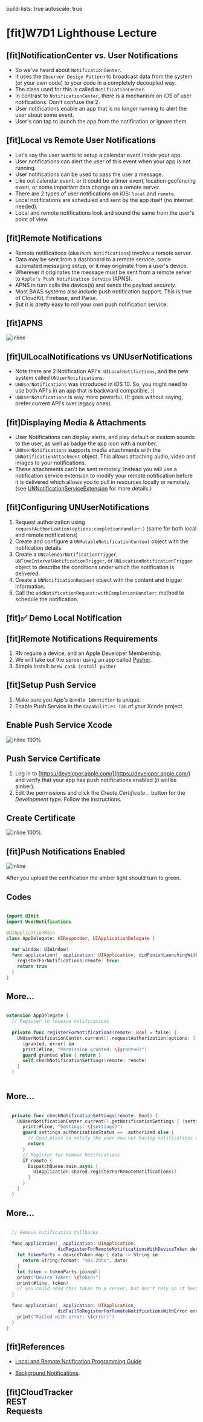 build-lists: true
autoscale: true

# [fit]W7D1 Lighthouse Lecture

## [fit]NotificationCenter vs. User Notifications
* So we've heard about `NotificationCenter`. 
* It uses the `Observer Design Pattern` to broadcast data from the system (or your own code) to your code in a completely decoupled way. 
* The class used for this is called `NotificationCenter`. 
* In contrast to `NotificationCenter`, there is a mechanism on iOS of user notifications.  Don't confuse the 2.
* User notifications enable an app that is no longer running to alert the user about some event. 
* User's can tap to launch the app from the notification or ignore them.

## [fit]Local vs Remote User Notifications
* Let's say the user wants to setup a calendar event inside your app. 
* User notifications can alert the user of this event when your app is not running.
* User notifications can be used to pass the user a message. 
* Like out calendar event, or it could be a timer event, location geofencing event, or some important data change on a remote server.
* There are 2 types of user notifications on iOS: `local` and `remote`.
* Local notifications are scheduled and sent by the app itself (no internet needed).
* Local and remote notifications look and sound the same from the user's point of view.

## [fit]Remote Notifications
* Remote notifications (aka `Push Notifications`) involve a remote server.
* Data may be sent from a dashboard to a remote service, some automated messaging setup, or it may originate from a user's device.
* Wherever it originates the message must be sent from a remote server to  `Apple's Push Notification Service` (APNS).
* APNS in turn calls the device(s) and sends the payload *securely*.
* Most BAAS systems also include push notification support. This is true of CloudKit, Firebase, and Parse.
* But it is pretty easy to roll your own push notification service.

## [fit]APNS
![inline](Images/diagram4.jpg)

## [fit]UILocalNotifications vs UNUserNotifications
* Note there are 2 Notification API's. `UILocalNotifictions`, and the new system called `UNUserNotifications`. 
* `UNUserNotifications` was introduced in iOS 10. So, you might need to use both API's in an app that is backward compatible. :(
* `UNUserNotifications` is way more powerful. (It goes without saying, prefer current API's over legacy ones).

## [fit]Displaying Media & Attachments
* User Notifications can display alerts, and play default or custom sounds to the user, as well as badge the app icon with a number. 
* `UNUserNotifications` supports media attachments with the `UNNotificationAttachment` object. This allows attaching audio, video and images to your notifications.
* These attachments can't be sent remotely. Instead you will use a notification service extension to modify your remote notification before it is delivered which allows you to pull in resources locally or remotely. (see [UNNotificationServiceExtension](https://developer.apple.com/documentation/usernotifications/unnotificationserviceextension) for more details.) 

## [fit]Configuring UNUserNotifications

1. Request authorization using `requestAuthorization(options:completionHandler:)` (same for both local and remote notifications)
1. Create and configure a `UNMutableNotificationContent` object with the notification details.
1. Create a `UNCalendarNotificationTrigger`, `UNTimeIntervalNotificationTrigger`, or `UNLocationNotificationTrigger` object to describe the conditions under which the notification is delivered.
1. Create a `UNNotificationRequest` object with the content and trigger information.
1. Call the `addNotificationRequest:withCompletionHandler:` method to schedule the notification.

## [fit]✅ Demo Local Notification

## [fit]Remote Notifications Requirements

1. RN require a device, and an Apple Developer Membership.
1. We will fake out the server using an app called [Pusher](https://github.com/noodlewerk/NWPusher).
1. Simple install: `brew cask install pusher` 

## [fit]Setup Push Service

1. Make sure you App's `Bundle Identifier` is unique.
1. Enable Push Service in the `Capabilities Tab` of your Xcode project.

## Enable Push Service Xcode
![inline 100%](Images/push.png)

## Push Service Certificate
1. Log in to [https://developer.apple.com/](https://developer.apple.com/) and verify that your app has push notifications enabled (it will be amber).
1. Edit the permissions and click the *Create Certificate...* button for the *Development* type. Follow the instructions.

## Create Certificate
 ![inline 100%](Images/create_cert.png)

## [fit]Push Notifications Enabled

![inline](Images/enabled.png)

After you upload the certification the amber light should turn to green.

## Codes

```swift

import UIKit
import UserNotifications

@UIApplicationMain
class AppDelegate: UIResponder, UIApplicationDelegate {
  
  var window: UIWindow?
  func application(_ application: UIApplication, didFinishLaunchingWithOptions launchOptions: [UIApplicationLaunchOptionsKey: Any]?) -> Bool {
    registerForNotifications(remote: true)
    return true
  }
}

```

## More...

```swift

extension AppDelegate {
  // Register to receive notifications
  
  private func registerForNotifications(remote: Bool = false) {
    UNUserNotificationCenter.current().requestAuthorization(options: [.alert, .sound, .badge]) {
      (granted, error) in
      print(#line, "Permission granted: \(granted)")
      guard granted else { return }
      self.checkNotificationSettings(remote: remote)
    }
  }
  
```

## More...

```swift

  private func checkNotificationSettings(remote: Bool) {
    UNUserNotificationCenter.current().getNotificationSettings { (settings) in
      print(#line, "Settings: \(settings)")
      guard settings.authorizationStatus == .authorized else {
        // Good place to notify the user how not having notifications might affect their experience
        return
      }
      // Register for Remove Notifications
      if remote {
        DispatchQueue.main.async {
          UIApplication.shared.registerForRemoteNotifications()
        }
      }
    }
  }

```
  
## More...

```swift

  // Remove notification Callbacks
  
  func application(_ application: UIApplication,
                   didRegisterForRemoteNotificationsWithDeviceToken deviceToken: Data) {
    let tokenParts = deviceToken.map { data -> String in
      return String(format: "%02.2hhx", data)
    }
    let token = tokenParts.joined()
    print("Device Token: \(token)")
    print(#line, token)
    // you could send this token to a server, but don't rely on it because it will change if the user deletes the app for example
  }
  
  func application(_ application: UIApplication,
                   didFailToRegisterForRemoteNotificationsWithError error: Error) {
    print("Failed with error: \(error)")
  }
}

```


## [fit]References

* [Local and Remote Notification Programming Guide](https://apple.co/2GyY4b0)

* [Background Notifications](https://apple.co/2Gxahgr).


## [fit]CloudTracker <br>REST <br>Requests
